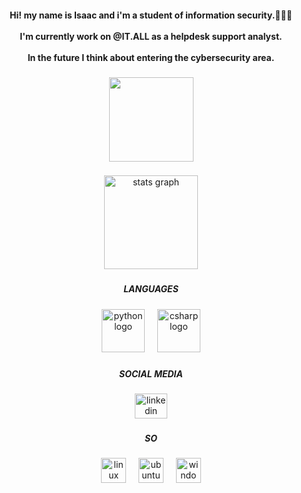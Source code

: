 <h4 align="center">Hi! my name is Isaac and i'm a student of information security.🧑🏻‍💻<br><br>I'm currently work on @IT.ALL as a helpdesk support analyst.<br><br>In the future I think about entering the cybersecurity area.</h4>

###

<div align="center">
  <img height="135" src="https://media.giphy.com/media/nzCDqg3pNqg7K/giphy.gif"  />
</div>

###

<div align="center">
  <img src="https://github-readme-stats.vercel.app/api?username=Vegaor&hide_title=false&hide_rank=false&show_icons=true&include_all_commits=false&count_private=true&disable_animations=false&theme=dracula&locale=en&hide_border=false" height="150" alt="stats graph"  />
</div>

###

<h5 align="center">LANGUAGES</h5>

###

<div align="center">
  <img src="https://cdn.jsdelivr.net/gh/devicons/devicon/icons/python/python-original.svg" height="69" alt="python logo"  />
  <img width="12" />
  <img src="https://cdn.jsdelivr.net/gh/devicons/devicon/icons/csharp/csharp-original.svg" height="69" alt="csharp logo"  />
</div>

###

<h5 align="center">SOCIAL MEDIA</h5>

###

<div align="center">
  <a href="www.linkedin.com/in/isaacmoreira" target="_blank">
    <img src="https://raw.githubusercontent.com/maurodesouza/profile-readme-generator/master/src/assets/icons/social/linkedin/default.svg" width="52" height="40" alt="linkedin logo"  />
  </a>
</div>

###

<h5 align="center">SO</h5>

###

<div align="center">
  <img src="https://cdn.jsdelivr.net/gh/devicons/devicon/icons/linux/linux-original.svg" height="40" alt="linux logo"  />
  <img width="12" />
  <img src="https://cdn.jsdelivr.net/gh/devicons/devicon/icons/ubuntu/ubuntu-plain.svg" height="40" alt="ubuntu logo"  />
  <img width="12" />
  <img src="https://cdn.jsdelivr.net/gh/devicons/devicon/icons/windows8/windows8-original.svg" height="40" alt="windows8 logo"  />
</div>

###
